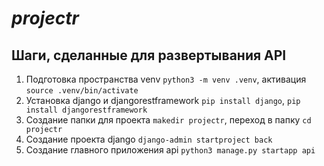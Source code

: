 # _projectr_

## Шаги, сделанные для развертывания API

1. Подготовка пространства venv ```python3 -m venv .venv```, активация ```source .venv/bin/activate```
2. Установка django и djangorestframework ```pip install django```, ```pip install djangorestframework```
3. Создание папки для проекта ```makedir projectr```, переход в папку ```cd projectr```
4. Создание проекта django ```django-admin startproject back```
5. Создание главного приложения api ```python3 manage.py startapp api```
